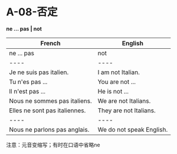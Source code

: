 # A-08-否定


**ne ... pas | not**

French | English
---- | ----
ne ... pas | not
---- | ----
Je ne suis pas italien. | I am not Italian.
Tu n'es pas ... | You are not ...
Il n'est pas ... | He is not ...
Nous ne sommes pas italiens. | We are not Italians.
Elles ne sont pas italiennes. | They are not Italians.
---- | ----
Nous ne parlons pas anglais. | We do not speak English.

注意：元音变缩写；有时在口语中省略ne
